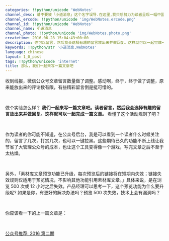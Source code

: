 ```yaml
---
categories: !!python/unicode 'WebNotes'
channel_desc: 请不要被「小道消息」这个名字误导.在这里,我只想努力为读者呈现一幅中国互联网的清明上河图.
channel_ercode: !!python/unicode 'img/WebNotes.ercode.png'
channel_id: !!python/unicode 'WebNotes'
channel_name: 小道消息
channel_photo: !!python/unicode 'img/WebNotes.photo.png'
createtime: 2016-06-28 15:04:43+00:00
description: 你可以留言，然后我会选择有趣的留言放出来并做回复。这样就可以一起完成一篇文章。
keywords: !!python/str '小道消息,WebNotes'
language: chinese
layout: 1_0_post
tags: !!python/unicode 'internet'
title: 那么，我们一起来写一篇文章吧
---
```

<div class="rich_media_content" id="js_content">
<p>
         收到线报，微信公众号文章留言数量做了调整。感动啊，终于，终于做了调整，原来能放出来的评论数有限，有些精彩留言倒是挺可惜的。
        </p>
<p>
<br/>
</p>
<p>
         做个实验怎么样？
         <strong>
          我们一起来写一篇文章吧。读者留言，然后我会选择有趣的留言放出来并做回复。这样就可以一起完成一篇文章。
         </strong>
         看懂了这个活动规则了吧？
        </p>
<p>
<br/>
</p>
<p>
         作为读者的你可能不知道，在公众号后台，我是可以看到一个读者什么时候关注的，留言了几次，打赏几次，也可以一键拉黑。这些期待已久的功能不断上线让我节省了大管理公众号的成本，也让这个工具变得像一个游戏，写完文章之后不至于太枯燥。
        </p>
<p>
<br/>
</p>
<p>
         另外，「素材库文章预览功能已升级，每次预览后的链接将在短期内失效；链接失效规则仅适用于预览情况，不影响其他功能引用素材库文章。」具体来说，是在浏览 500 次或 12 小时之后失效。产品经理可以思考一下，这个预览功能为什么要升级呢? 如果是你，有更好的解决办法吗？预览 500 次失效，技术上会有漏洞吗？
        </p>
<p>
<br/>
</p>
<p>
         你应该看一下的上一篇文章是：
        </p>
<p>
<br/>
</p>
<p>
<a data_ue_src="http://mp.weixin.qq.com/s?__biz=MjM5ODIyMTE0MA==&amp;mid=2650968381&amp;idx=1&amp;sn=03253555e1430cb1f0976607b0b119f7&amp;scene=21#wechat_redirect" href="http://mp.weixin.qq.com/s?__biz=MjM5ODIyMTE0MA==&amp;mid=2650968381&amp;idx=1&amp;sn=03253555e1430cb1f0976607b0b119f7&amp;scene=21#wechat_redirect" target="_blank">
          公众号推荐: 2016 第二期
         </a>
<br/>
</p>
</div>